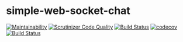 # simple-web-socket-chat

[![Maintainability](https://api.codeclimate.com/v1/badges/e71af05a8567b367e3b5/maintainability)](https://codeclimate.com/github/ericN93/module/maintainability)
[![Scrutinizer Code Quality](https://scrutinizer-ci.com/g/ericN93/module/badges/quality-score.png?b=master)](https://scrutinizer-ci.com/g/ericN93/module/?branch=master)
[![Build Status](https://scrutinizer-ci.com/g/ericN93/module/badges/build.png?b=master)](https://scrutinizer-ci.com/g/ericN93/module/build-status/master)
[![codecov](https://codecov.io/gh/ericN93/module/branch/master/graph/badge.svg)](https://codecov.io/gh/ericN93/module)
[![Build Status](https://travis-ci.org/ericN93/module.svg?branch=master)](https://travis-ci.org/ericN93/module)
